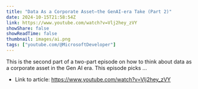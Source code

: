 ```yaml
---
title: "Data As a Corporate Asset—the GenAI-era Take (Part 2)"
date: 2024-10-15T21:58:54Z
link: https://www.youtube.com/watch?v=Vlj2hey_zVY
showShare: false
showReadTime: false
thumbnail: images/ai.png
tags: ["youtube.com/@MicrosoftDeveloper"]
---
```

This is the second part of a two-part episode on how to think about data as a corporate asset in the Gen AI era. This episode picks ...

- Link to article: https://www.youtube.com/watch?v=Vlj2hey_zVY